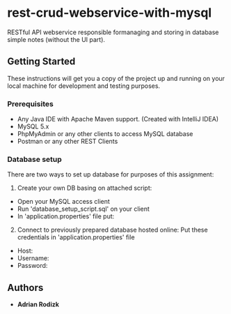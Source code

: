 # rest-crud-webservice-with-mysql

RESTful API webservice responsible formanaging and storing in database simple notes (without the UI part).

## Getting Started

These instructions will get you a copy of the project up and running on your local machine for development and testing purposes.

### Prerequisites

* Any Java IDE with Apache Maven support. (Created with IntelliJ IDEA)
* MySQL 5.x
* PhpMyAdmin or any other clients to access MySQL database
* Postman or any other REST Clients

### Database setup

There are two ways to set up database for purposes of this assignment:

1. Create your own DB basing on attached script:
  * Open your MySQL access client
  * Run 'database_setup_script.sql' on your client
  * In 'application.properties' file put:
  
   


2. Connect to previously prepared database hosted online:
  Put these credentials in 'application.properties' file
  
  * Host:
  * Username: 
  * Password: 
  
 




## Authors

* **Adrian Rodizk** 
